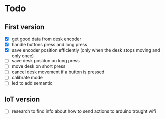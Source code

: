 # Todo

## First version

- [x] get good data from desk encoder
- [x] handle buttons press and long press
- [x] save encoder position efficiently (only when the desk stops moving and only once)
- [ ] save desk position on long press
- [ ] move desk on short press
- [ ] cancel desk movement if a button is pressed
- [ ] calibrate mode
- [ ] led to add semantic

## IoT version

- [ ] research to find info about how to send actions to arduino trought wifi

